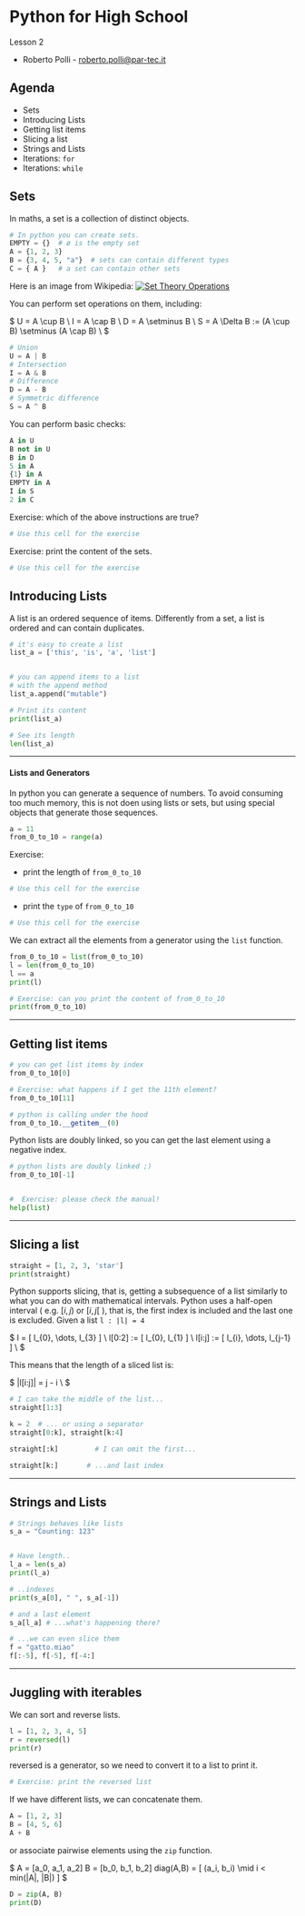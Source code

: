 # Python for High School

Lesson 2

- Roberto Polli - <roberto.polli@par-tec.it>

## Agenda

- Sets
- Introducing Lists
- Getting list items
- Slicing a list
- Strings and Lists
- Iterations: `for`
- Iterations: `while`

## Sets

In maths, a set is a collection of distinct objects.

```python
# In python you can create sets.
EMPTY = {}  # ø is the empty set
A = {1, 2, 3}
B = {3, 4, 5, "a"}  # sets can contain different types
C = { A }   # a set can contain other sets
```

Here is an image from Wikipedia:
[![Set Theory Operations](https://upload.wikimedia.org/wikipedia/commons/0/04/Set_Theory_Operations.svg)](https://en.wikipedia.org/wiki/Set_(mathematics)#/media/File:Set_Theory_Operations.svg)

You can perform set operations on them, including:

$
U = A \cup B \\
I = A \cap B \\
D = A \setminus B \\
S = A \Delta B := (A \cup B) \setminus (A \cap B) \\
$

```python
# Union
U = A | B
# Intersection
I = A & B
# Difference
D = A - B
# Symmetric difference
S = A ^ B
```

You can perform basic checks:

```python
A in U
B not in U
B in D
5 in A
{1} in A
EMPTY in A
I in S
2 in C
```

Exercise: which of the above instructions are true?

```python
# Use this cell for the exercise

```

Exercise: print the content of the sets.

```python
# Use this cell for the exercise

```

## Introducing Lists

A list is an ordered sequence of items.
Differently from a set, a list is ordered
and can contain duplicates.

```python
# it's easy to create a list
list_a = ['this', 'is', 'a', 'list']

```

```python

# you can append items to a list
# with the append method
list_a.append("mutable")
```

```python
# Print its content
print(list_a)
```

```python
# See its length
len(list_a)
```

---

#### Lists and Generators

In python you can generate a sequence of numbers.
To avoid consuming too much memory, this is not doen using lists
or sets, but using special objects that generate those sequences.

```python
a = 11
from_0_to_10 = range(a)
```

Exercise:

- print the length of `from_0_to_10`

```python
# Use this cell for the exercise

```

- print the `type` of `from_0_to_10`

```python
# Use this cell for the exercise

```

We can extract all the elements from a generator using the `list` function.

```python
from_0_to_10 = list(from_0_to_10)
l = len(from_0_to_10)
l == a
print(l)
```


```python
# Exercise: can you print the content of from_0_to_10
print(from_0_to_10)
```


---

## Getting list items

```python
# you can get list items by index
from_0_to_10[0]
```

```python
# Exercise: what happens if I get the 11th element?
from_0_to_10[11]
```

```python
# python is calling under the hood
from_0_to_10.__getitem__(0)
```

Python lists are doubly linked, so you can get the last element using a negative index.

```python
# python lists are doubly linked ;)
from_0_to_10[-1]

```

```python

#  Exercise: please check the manual!
help(list)
```

---

## Slicing a list

```python
straight = [1, 2, 3, 'star']
print(straight)
```

Python supports slicing, that is, getting a subsequence of a list
similarly to what you can do with mathematical intervals.
Python uses a half-open interval
( e.g. $[i, j)$ or $[i, j[$ ),
that is, the first index is included
and the last one is excluded. Given a list `l : |l| = 4`

$
l = [ l_{0}, \dots,  l_{3} ] \\
l[0:2] := [ l_{0}, l_{1} ] \\
l[i:j] := [ l_{i}, \dots, l_{j-1} ] \\
$

This means that the length of a sliced list is:

$
|l[i:j]| = j - i \\
$

```python
# I can take the middle of the list...
straight[1:3]
```

```python
k = 2  # ... or using a separator
straight[0:k], straight[k:4]
```

```python
straight[:k]         # I can omit the first...
```

```python
straight[k:]       # ...and last index
```

---

## Strings and Lists

```python
# Strings behaves like lists
s_a = "Counting: 123"

```

```python

# Have length..
l_a = len(s_a)
print(l_a)
```

```python
# ..indexes
print(s_a[0], " ", s_a[-1])
```

```python
# and a last element
s_a[l_a] # ...what's happening there?
```

```python
# ...we can even slice them
f = "gatto.miao"
f[:-5], f[-5], f[-4:]
```

---

## Juggling with iterables

We can sort and reverse lists.

```python
l = [1, 2, 3, 4, 5]
r = reversed(l)
print(r)
```
reversed is a generator, so we need to convert it to a list to print it.

```python
# Exercise: print the reversed list

```

<!-- print(list(r)) -->

If we have different lists, we can concatenate them.

```python
A = [1, 2, 3]
B = [4, 5, 6]
A + B
```

or associate pairwise elements using the `zip` function.

$
A = [a_0, a_1, a_2]
B = [b_0, b_1, b_2]
diag(A,B) = [ (a_i, b_i) \mid i < min(|A|, |B|) ]
$

```python
D = zip(A, B)
print(D)
```
